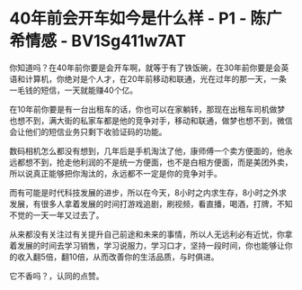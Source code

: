 # 40年前会开车如今是什么样 - P1 - 陈广希情感 - BV1Sg411w7AT

你知道吗？在40年前你要是会开车啊，就等于有了铁饭碗，在30年前你要是会英语和计算机，你绝对是个人才，在20年前移动和联通，光在过年的那一天，一条一毛钱的短信，一天就能赚40个亿。

在10年前你要是有一台出租车的话，你也可以在家躺转，那现在出租车司机做梦也想不到，满大街的私家车都是他的竞争对手，移动和联通，做梦也想不到，微信会让他们的短信业务只剩下收验证码的功能。

数码相机怎么都没有想到，几年后是手机淘汰了他，康师傅一个卖方便面的，他永远都想不到，抢走他利润的不是统一方便面，也不是白相方便面，而是美团外卖，所以说真正能够把你淘汰的，永远都不一定是你的竞争对手。

而有可能是时代科技发展的进步，所以在今天，8小时之内求生存，8小时之外求发展，有很多人拿着发展的时间打游戏追剧，刷视频，看直播，喝酒，打牌，不知不觉的一天一年又过去了。

从来都没有关注过有关提升自己前途和未来的事情，所以人无远利必有近忧，你拿着发展的时间去学习销售，学习说服力，学习口才，坚持一段时间，你也能够让你的收入翻5倍，翻10倍，从而改善你的生活品质，与时俱进。

它不香吗？，认同的点赞。